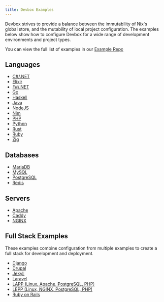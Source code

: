 ```yaml
---
title: Devbox Examples
---
```

Devbox strives to provide a balance between the immutability of Nix's global store, and the mutability of local project configuration. The examples below show how to configure Devbox for a wide range of development environments and project types.

You can view the full list of examples in our [Example Repo](https://github.com/jetpack-io/devbox/)

## Languages
* [C#/.NET](languages/csharp.md)
* [Elixir](languages/elixir.md)
* [F#/.NET](languages/fsharp.md)
* [Go](languages/go.md)
* [Haskell](languages/haskell.md)
* [Java](languages/java.md)
* [NodeJS](languages/nodejs.md)
* [Nim](languages/nim.md)
* [PHP](languages/php.md)
* [Python](languages/python.md)
* [Rust](languages/rust.md)
* [Ruby](languages/ruby.md)
* [Zig](languages/zig.md)

## Databases
* [MariaDB](databases/mariadb.md)
* [MySQL](databases/mysql.md)
* [PostgreSQL](databases/postgres.md)
* [Redis](databases/redis.md)

## Servers
* [Apache](servers/apache.md)
* [Caddy](servers/caddy.md)
* [NGINX](servers/nginx.md)

## Full Stack Examples
These examples combine configuration from multiple examples to create a full stack for development and deployment.

* [Django](stacks/django.md)
* [Drupal](stacks/drupal.md)
* [Jekyll](stacks/jekyll.md)
* [Laravel](stacks/laravel.md)
* [LAPP (Linux, Apache, PostgreSQL, PHP)](stacks/lapp.md)
* [LEPP (Linux, NGINX, PostgreSQL, PHP)](stacks/lepp.md)
* [Ruby on Rails](stacks/rails.md)
